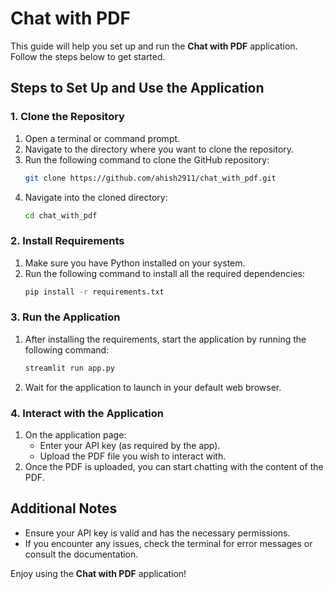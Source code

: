 # Chat with PDF

This guide will help you set up and run the **Chat with PDF** application. Follow the steps below to get started.

## Steps to Set Up and Use the Application

### 1. Clone the Repository
1. Open a terminal or command prompt.
2. Navigate to the directory where you want to clone the repository.
3. Run the following command to clone the GitHub repository:
   ```bash
   git clone https://github.com/ahish2911/chat_with_pdf.git
   ```
4. Navigate into the cloned directory:
   ```bash
   cd chat_with_pdf
   ```

### 2. Install Requirements
1. Make sure you have Python installed on your system.
2. Run the following command to install all the required dependencies:
   ```bash
   pip install -r requirements.txt
   ```

### 3. Run the Application
1. After installing the requirements, start the application by running the following command:
   ```bash
   streamlit run app.py
   ```
2. Wait for the application to launch in your default web browser.

### 4. Interact with the Application
1. On the application page:
   - Enter your API key (as required by the app).
   - Upload the PDF file you wish to interact with.
2. Once the PDF is uploaded, you can start chatting with the content of the PDF.

## Additional Notes
- Ensure your API key is valid and has the necessary permissions.
- If you encounter any issues, check the terminal for error messages or consult the documentation.

Enjoy using the **Chat with PDF** application!

